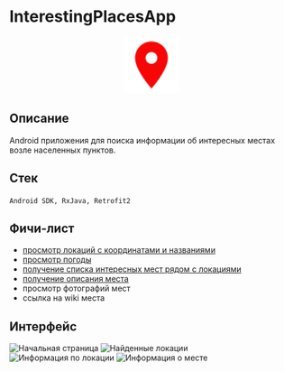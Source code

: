 # InterestingPlacesApp

<div id="header" align="center">
  <img src="docs/icon.png" width="100"/>
</div>

## Описание

Android приложения для поиска информации об интересных местах возле населенных пунктов.

## Стек

```Android SDK, RxJava, Retrofit2```

## Фичи-лист

- [просмотр локаций с координатами и названиями](https://docs.graphhopper.com/#operation/getGeocode)
- [просмотр погоды]( https://openweathermap.org/current)
- [получение списка интересных мест рядом с локациями](https://opentripmap.io/docs#/Objects%20list/getListOfPlacesByRadius)
- [получение описания места](https://opentripmap.io/docs#/Object%20properties/getPlaceByXid)
- просмотр фотографий мест
- ссылка на wiki места

## Интерфейс
![Начальная страница](docs/start_screen.png)
![Найденные локации](docs/find_place_screen.png)
![Информация по локации](docs/about_place_screen.png)
![Информация о месте](docs/about_sight_screen.png)

